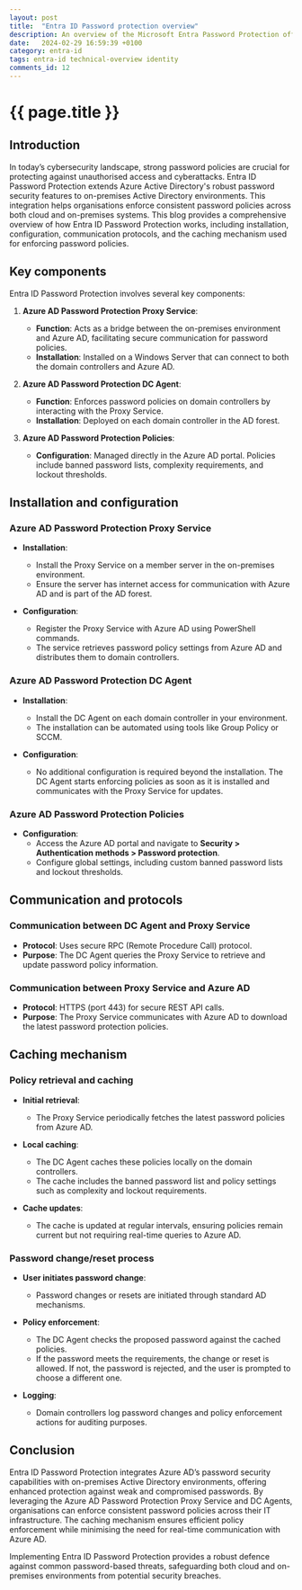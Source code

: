```yaml
---
layout: post
title:  "Entra ID Password protection overview"
description: An overview of the Microsoft Entra Password Protection offering.  Looking at the components of this service, how they interrelate and how they work with the password reset/change process in Active Directory
date:   2024-02-29 16:59:39 +0100
category: entra-id
tags: entra-id technical-overview identity
comments_id: 12
---
```

<h1>{{ page.title }}</h1>

## Introduction

In today’s cybersecurity landscape, strong password policies are crucial for protecting against unauthorised access and cyberattacks. Entra ID Password Protection extends Azure Active Directory's robust password security features to on-premises Active Directory environments. This integration helps organisations enforce consistent password policies across both cloud and on-premises systems. This blog provides a comprehensive overview of how Entra ID Password Protection works, including installation, configuration, communication protocols, and the caching mechanism used for enforcing password policies.

## Key components

Entra ID Password Protection involves several key components:

1. **Azure AD Password Protection Proxy Service**:
   - **Function**: Acts as a bridge between the on-premises environment and Azure AD, facilitating secure communication for password policies.
   - **Installation**: Installed on a Windows Server that can connect to both the domain controllers and Azure AD.

2. **Azure AD Password Protection DC Agent**:
   - **Function**: Enforces password policies on domain controllers by interacting with the Proxy Service.
   - **Installation**: Deployed on each domain controller in the AD forest.

3. **Azure AD Password Protection Policies**:
   - **Configuration**: Managed directly in the Azure AD portal. Policies include banned password lists, complexity requirements, and lockout thresholds.

## Installation and configuration

### Azure AD Password Protection Proxy Service

- **Installation**:
  - Install the Proxy Service on a member server in the on-premises environment.
  - Ensure the server has internet access for communication with Azure AD and is part of the AD forest.

- **Configuration**:
  - Register the Proxy Service with Azure AD using PowerShell commands.
  - The service retrieves password policy settings from Azure AD and distributes them to domain controllers.

### Azure AD Password Protection DC Agent

- **Installation**:
  - Install the DC Agent on each domain controller in your environment.
  - The installation can be automated using tools like Group Policy or SCCM.

- **Configuration**:
  - No additional configuration is required beyond the installation. The DC Agent starts enforcing policies as soon as it is installed and communicates with the Proxy Service for updates.

### Azure AD Password Protection Policies

- **Configuration**:
  - Access the Azure AD portal and navigate to **Security > Authentication methods > Password protection**.
  - Configure global settings, including custom banned password lists and lockout thresholds.

## Communication and protocols

### Communication between DC Agent and Proxy Service

- **Protocol**: Uses secure RPC (Remote Procedure Call) protocol.
- **Purpose**: The DC Agent queries the Proxy Service to retrieve and update password policy information.

### Communication between Proxy Service and Azure AD

- **Protocol**: HTTPS (port 443) for secure REST API calls.
- **Purpose**: The Proxy Service communicates with Azure AD to download the latest password protection policies.

## Caching mechanism

### Policy retrieval and caching

- **Initial retrieval**:
  - The Proxy Service periodically fetches the latest password policies from Azure AD.

- **Local caching**:
  - The DC Agent caches these policies locally on the domain controllers.
  - The cache includes the banned password list and policy settings such as complexity and lockout requirements.

- **Cache updates**:
  - The cache is updated at regular intervals, ensuring policies remain current but not requiring real-time queries to Azure AD.

### Password change/reset process

- **User initiates password change**:
  - Password changes or resets are initiated through standard AD mechanisms.

- **Policy enforcement**:
  - The DC Agent checks the proposed password against the cached policies.
  - If the password meets the requirements, the change or reset is allowed. If not, the password is rejected, and the user is prompted to choose a different one.

- **Logging**:
  - Domain controllers log password changes and policy enforcement actions for auditing purposes.

## Conclusion

Entra ID Password Protection integrates Azure AD’s password security capabilities with on-premises Active Directory environments, offering enhanced protection against weak and compromised passwords. By leveraging the Azure AD Password Protection Proxy Service and DC Agents, organisations can enforce consistent password policies across their IT infrastructure. The caching mechanism ensures efficient policy enforcement while minimising the need for real-time communication with Azure AD.

Implementing Entra ID Password Protection provides a robust defence against common password-based threats, safeguarding both cloud and on-premises environments from potential security breaches.
